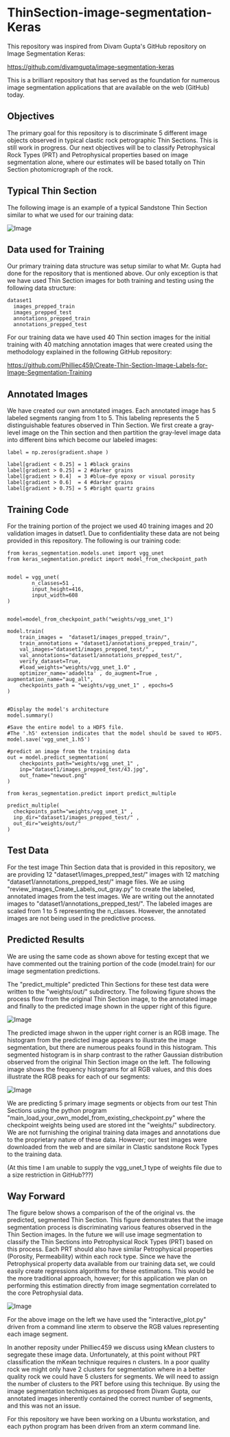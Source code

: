 # ThinSection-image-segmentation-Keras
This repository was inspired from Divam Gupta's GitHub repository on Image Segmentation Keras:

https://github.com/divamgupta/image-segmentation-keras

This is a brilliant repository that has served as the foundation for numerous image segmentation applications that are available on the web (GitHub) today.

## Objectives
The primary goal for this repository is to discriminate 5 different image objects observed in typical clastic rock petrographic Thin Sections. This is still work in progress.  Our next objectives will be to classify Petrophysical Rock Types (PRT) and Petrophysical properties based on image segmentation alone, where our estimates will be based totally on Thin Section photomicrograph of the rock. 


## Typical Thin Section
The following image is an example of a typical Sandstone Thin Section similar to what we used for our training data:

![Image](Original_TS.png)


## Data used for Training
Our primary training data structure was setup similar to what Mr. Gupta had done for the repository that is mentioned above. Our only exception is that we have used Thin Section images for both training and testing using the following data structure:

    dataset1
      images_prepped_train
      images_prepped_test
      annotations_prepped_train
      annotations_prepped_test


For our training data we have used 40 Thin section images for the initial training with 40 matching annotation images that were created using the methodology explained in the following GitHub repository:

https://github.com/Philliec459/Create-Thin-Section-Image-Labels-for-Image-Segmentation-Training


## Annotated Images
We have created our own annotated images. Each annotated image has 5 labeled segments ranging from 1 to 5. This labeling represents the 5 distinguishable features observed in Thin Section. We first create a gray-level image on the Thin section and then partition the gray-level image data into different bins which become our labeled images:

    label = np.zeros(gradient.shape )

    label[gradient < 0.25] = 1 #black grains 
    label[gradient > 0.25] = 2 #darker grains
    label[gradient > 0.4]  = 3 #blue-dye epoxy or visual porosity  
    label[gradient > 0.6]  = 4 #darker grains 
    label[gradient > 0.75] = 5 #bright quartz grains   


## Training Code
For the training portion of the project we used 40 training images and 20 validation images in datset1. Due to confidentiality these data are not being provided in this repository. The following is our training code:

    from keras_segmentation.models.unet import vgg_unet
    from keras_segmentation.predict import model_from_checkpoint_path


    model = vgg_unet(
            n_classes=51 ,  
            input_height=416, 
            input_width=608 
    )


    model=model_from_checkpoint_path("weights/vgg_unet_1")

    model.train(
        train_images =  "dataset1/images_prepped_train/",
        train_annotations = "dataset1/annotations_prepped_train/",
        val_images="dataset1/images_prepped_test/" ,
        val_annotations="dataset1/annotations_prepped_test/",
        verify_dataset=True,
        #load_weights="weights/vgg_unet_1.0" ,
        optimizer_name='adadelta' , do_augment=True , augmentation_name="aug_all",    
        checkpoints_path = "weights/vgg_unet_1" , epochs=5
    )


    #Display the model's architecture
    model.summary()

    #Save the entire model to a HDF5 file.
    #The '.h5' extension indicates that the model should be saved to HDF5.
    model.save('vgg_unet_1.h5') 

    #predict an image from the training data
    out = model.predict_segmentation(
        checkpoints_path="weights/vgg_unet_1" , 
        inp="dataset1/images_prepped_test/43.jpg",
        out_fname="newout.png"
    )

    from keras_segmentation.predict import predict_multiple

    predict_multiple( 
      checkpoints_path="weights/vgg_unet_1" , 
      inp_dir="dataset1/images_prepped_test/" , 
      out_dir="weights/out/" 
    )


## Test Data
For the test image Thin Section data that is provided in this repository, we are providing 12 "dataset1/images_prepped_test/" images with 12 matching "dataset1/annotations_prepped_test/" image files. We ae using "review_images_Create_Labels_out_gray.py" to create the labeled, annotated images from the test images. We are writing out the annotated images to "dataset1/annotations_prepped_test/". The labeled images are scaled from 1 to 5 representing the n_classes. However, the annotated images are not being used in the predictive process. 


## Predicted Results
We are using the same code as shown above for testing except that we have commented out the training portion of the code (model.train) for our image segmentation predictions.  

The "predict_multiple" predicted Thin Sections for these test data were written to the "weights/out/" subdirectory. The following figure shows the process flow from the original Thin Section image, to the annotated image and finally to the predicted image shown in the upper right of this figure. 


![Image](Process_Histograms.png)


The predicted image shwon in the upper right corner is an RGB image. The histogram from the predicted image appears to illustrate the image segmentation, but there are numerous peaks found in this histogram. This segmented histogram is in sharp contrast to the rather Gaussian distribution observed from the original Thin Section image on the left. The following image shows the frequency histograms for all RGB values, and this does illustrate the RGB peaks for each of our segments:


![Image](RGB_histograms.png)


We are predicting 5 primary image segments or objects from our test Thin Sections using the python program "main_load_your_own_model_from_existing_checkpoint.py" where the checkpoint weights being used are stored int the "weights/" subdirectory. We are not furnishing the original training data images and annotations due to the proprietary nature of these data. However; our test images were downloaded from the web and are similar in Clastic sandstone Rock Types to the training data. 

(At this time I am unable to supply the vgg_unet_1 type of weights file due to a size restriction in GitHub???) 


## Way Forward 
The figure below shows a comparison of the of the original vs. the predicted, segmented Thin Section.  This figure demonstrates that the image segmentation process is discriminating various features observed in the Thin Section images. In the future we will use image segmentation to classify the Thin Sections into Petrophysical Rock Types (PRT) based on this process. Each PRT should also have similar Petrophysical properties (Porosity, Permeability) within each rock type. Since we have the Petrophysical property data available from our training data set, we could easily create regressions algorithms for these estimations. This would be the more traditional approach, however; for this application we plan on performing this estimation directly from image segmentation correlated to the core Petrophysial data.  


![Image](Predicted_comparison.png)



For the above image on the left we have used the "interactive_plot.py" driven from a command line xterm to observe the RGB values representing each image segment. 

In another reposity under Philliec459 we discuss using kMean clusters to segregate these image data. Unfortunately, at this point without PRT classification the mKean technique requires n clusters. In a poor quality rock we might only have 2 clusters for segmentation where in a better quality rock we could have 5 clusters for segments. We will need to assign the number of clusters to the PRT before using this technique. By using the image segmentation techniques as proposed from Divam Gupta, our annotated images inherently contained the correct number of segments, and this was not an issue. 

For this repository we have been working on a Ubuntu workstation, and each python program has been driven from an xterm command line. 


